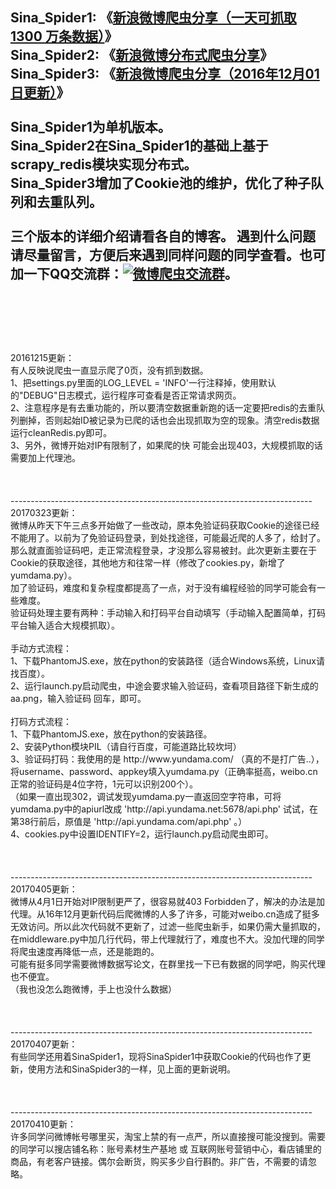 **Sina_Spider1: 《[新浪微博爬虫分享（一天可抓取 1300 万条数据）](http://blog.csdn.net/bone_ace/article/details/50903178)》**
<br> **Sina_Spider2: 《[新浪微博分布式爬虫分享](http://blog.csdn.net/bone_ace/article/details/50904718)》**
<br> **Sina_Spider3: 《[新浪微博爬虫分享（2016年12月01日更新）](http://blog.csdn.net/bone_ace/article/details/53379904)》**
<br>
<br>
Sina_Spider1为单机版本。<br>
Sina_Spider2在Sina_Spider1的基础上基于scrapy_redis模块实现分布式。<br>
Sina_Spider3增加了Cookie池的维护，优化了种子队列和去重队列。<br>
<br>
三个版本的详细介绍请看各自的博客。
遇到什么问题请尽量留言，方便后来遇到同样问题的同学查看。也可加一下QQ交流群：<a target="_blank" href="//shang.qq.com/wpa/qunwpa?idkey=a3e1d79f8c7e12b9db5ac680375d7174a91384f288d3ba16e1781c2587872560"><img border="0" src="http://pub.idqqimg.com/wpa/images/group.png" alt="微博爬虫交流群" title="微博爬虫交流群"></a>。
<br><br><br><br>
 --------------------------------------------------------------------------
<br>
20161215更新：
<br>
有人反映说爬虫一直显示爬了0页，没有抓到数据。
<br>
1、把settings.py里面的LOG_LEVEL = 'INFO'一行注释掉，使用默认的"DEBUG"日志模式，运行程序可查看是否正常请求网页。
<br>
2、注意程序是有去重功能的，所以要清空数据重新跑的话一定要把redis的去重队列删掉，否则起始ID被记录为已爬的话也会出现抓取为空的现象。清空redis数据 运行cleanRedis.py即可。
<br>
3、另外，微博开始对IP有限制了，如果爬的快 可能会出现403，大规模抓取的话需要加上代理池。
<br><br><br><br>
 ---------------------------------------------------------------------------
<br>
20170323更新：
<br>微博从昨天下午三点多开始做了一些改动，原本免验证码获取Cookie的途径已经不能用了。以前为了免验证码登录，到处找途径，可能最近爬的人多了，给封了。
<br>那么就直面验证码吧，走正常流程登录，才没那么容易被封。此次更新主要在于Cookie的获取途径，其他地方和往常一样（修改了cookies.py，新增了yumdama.py）。
<br>加了验证码，难度和复杂程度都提高了一点，对于没有编程经验的同学可能会有一些难度。
<br>验证码处理主要有两种：手动输入和打码平台自动填写（手动输入配置简单，打码平台输入适合大规模抓取）。
<br><br>手动方式流程：
<br>
1、下载PhantomJS.exe，放在python的安装路径（适合Windows系统，Linux请找百度）。
<br>
2、运行launch.py启动爬虫，中途会要求输入验证码，查看项目路径下新生成的aa.png，输入验证码 回车，即可。
<br>
<br>打码方式流程：
<br>
1、下载PhantomJS.exe，放在python的安装路径。
<br>
2、安装Python模块PIL（请自行百度，可能道路比较坎坷）
<br>
3、验证码打码：我使用的是 http://www.yundama.com/ （真的不是打广告..），将username、password、appkey填入yumdama.py（正确率挺高，weibo.cn正常的验证码是4位字符，1元可以识别200个）。
<br>（如果一直出现302，调试发现yumdama.py一直返回空字符串，可将yumdama.py中的apiurl改成 'http://api.yundama.net:5678/api.php' 试试，在第38行前后，原值是 'http://api.yundama.com/api.php' 。）
<br>
4、cookies.py中设置IDENTIFY=2，运行launch.py启动爬虫即可。
<br><br><br><br>
 ---------------------------------------------------------------------------
<br>
20170405更新：
<br>微博从4月1日开始对IP限制更严了，很容易就403 Forbidden了，解决的办法是加代理。从16年12月更新代码后爬微博的人多了许多，可能对weibo.cn造成了挺多无效访问。所以此次代码就不更新了，过滤一些爬虫新手，如果仍需大量抓取的，在middleware.py中加几行代码，带上代理就行了，难度也不大。没加代理的同学将爬虫速度再降低一点，还是能跑的。<br>
可能有挺多同学需要微博数据写论文，在群里找一下已有数据的同学吧，购买代理也不便宜。<br>
（我也没怎么跑微博，手上也没什么数据）
<br><br><br><br>
 ---------------------------------------------------------------------------
<br>
20170407更新：
<br>有些同学还用着SinaSpider1，现将SinaSpider1中获取Cookie的代码也作了更新，使用方法和SinaSpider3的一样，见上面的更新说明。
<br><br><br><br>
 ---------------------------------------------------------------------------
<br>
20170410更新：
<br>许多同学问微博帐号哪里买，淘宝上禁的有一点严，所以直接搜可能没搜到。需要的同学可以搜店铺名称：账号素材生产基地 或 互联网账号营销中心，看店铺里的商品，有老客户链接。偶尔会断货，购买多少自行斟酌。非广告，不需要的请忽略。
<br><br>
<br>
